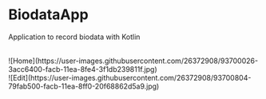# BiodataApp
Application to record biodata with Kotlin

</br>
![Home](https://user-images.githubusercontent.com/26372908/93700026-3acc6400-facb-11ea-8fe4-3f1db239811f.jpg)
</br>
![Edit](https://user-images.githubusercontent.com/26372908/93700804-79fab500-facb-11ea-8ff0-20f68862d5a9.jpg)


